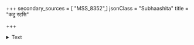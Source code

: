 +++
secondary_sources = [ "MSS_8352",]
jsonClass = "Subhaashita"
title = "कटु रटसि"

+++

<details><summary>Text</summary>

कटु रटसि किमेवं कर्णयोः कुञ्जरारेर् अविदितनिजबुद्धे किं न विज्ञातमस्ति।  
शिलतरकरदंष्ट्राटङ्कनिर्भिन्नकुम्भं मशक गलकरन्ध्रे हस्तियूथं ममज्ज॥
</details>
